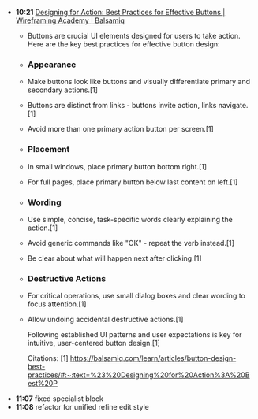 - **10:21** [Designing for Action: Best Practices for Effective Buttons | Wireframing Academy | Balsamiq](https://balsamiq.com/learn/articles/button-design-best-practices/)
	- Buttons are crucial UI elements designed for users to take action. Here are the key best practices for effective button design:
	- ### Appearance
	- Make buttons look like buttons and visually differentiate primary and secondary actions.[1]
	- Buttons are distinct from links - buttons invite action, links navigate.[1]
	- Avoid more than one primary action button per screen.[1]
	- ### Placement
	- In small windows, place primary button bottom right.[1]
	- For full pages, place primary button below last content on left.[1]
	- ### Wording
	- Use simple, concise, task-specific words clearly explaining the action.[1]
	- Avoid generic commands like "OK" - repeat the verb instead.[1]
	- Be clear about what will happen next after clicking.[1]
	- ### Destructive Actions
	- For critical operations, use small dialog boxes and clear wording to focus attention.[1]
	- Allow undoing accidental destructive actions.[1]
	  
	  Following established UI patterns and user expectations is key for intuitive, user-centered button design.[1]
	  
	  Citations:
	  [1] https://balsamiq.com/learn/articles/button-design-best-practices/#:~:text=%23%20Designing%20for%20Action%3A%20Best%20P
- **11:07** fixed specialist block
- **11:08** refactor <StyledEdit> for unified refine edit style